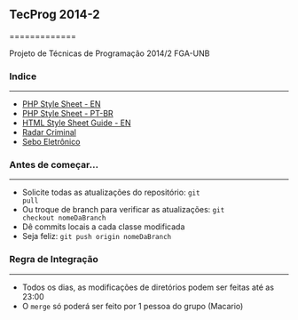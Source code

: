 ## TecProg 2014-2
=============

Projeto de Técnicas de Programação 2014/2 FGA-UNB

### Indice
-----------
* [PHP Style Sheet - EN](https://github.com/TecProg22014/TecProg2014-2/blob/master/php-coding-style-guide_en.md) 
* [PHP Style Sheet - PT-BR](https://github.com/TecProg22014/TecProg2014-2/blob/master/php-coding-style-guide_pt-br.md) 
* [HTML Style Sheet Guide - EN](https://github.com/TecProg22014/TecProg2014-2/blob/master/html-coding-style_guide-en.md)
* [Radar Criminal](https://github.com/TecProg22014/TecProg2014-2/tree/master/RadarCriminal)
* [Sebo Eletrônico](https://github.com/TecProg22014/TecProg2014-2/tree/master/SeboEletronico)

### Antes de começar...
-----------
* Solicite todas as atualizações do repositório: <code>git pull</code>
* Ou troque de branch para verificar as atualizações: <code>git checkout nomeDaBranch</code>
* Dê commits locais a cada classe modificada
* Seja feliz: <code>git push origin nomeDaBranch</code>

### Regra de Integração
-----------
* Todos os dias, as modificações de diretórios podem ser feitas até as 23:00
* O <code>merge</code> só poderá ser feito por 1 pessoa do grupo (Macario)

